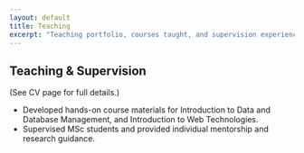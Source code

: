 ```yaml
---
layout: default
title: Teaching
excerpt: "Teaching portfolio, courses taught, and supervision experience."
---
```


## Teaching & Supervision

(See CV page for full details.)

- Developed hands-on course materials for Introduction to Data and Database Management, and Introduction to Web Technologies.
- Supervised MSc students and provided individual mentorship and research guidance.
